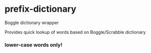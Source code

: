 # prefix-dictionary

Boggle dictionary wrapper

Provides quick lookup of words based on Boggle/Scrabble dictionary

### lower-case words only!